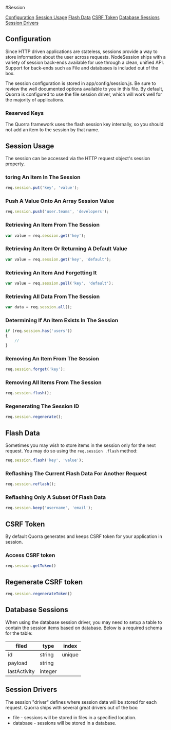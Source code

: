 #Session

[Configuration](#configuration)
[Session Usage](#session-usage)
[Flash Data](#flash-data)
[CSRF Token](#csrf-token)
[Database Sessions](#database-sessions)
[Session Drivers](#session-drivers)

## Configuration

Since HTTP driven applications are stateless, sessions provide a way to store information about the user across
requests. NodeSession ships with a variety of session back-ends available for use through a clean, unified API.
Support for back-ends such as File and databases is included out of the box.

The session configuration is stored in app/config/session.js. Be sure to review the well documented options available
to you in this file. By default, Quorra is configured to use the file session driver, which will work well for the
majority of applications.

### Reserved Keys

The Quorra framework uses the flash session key internally, so you should not add an item to the session by that name.


## Session Usage

The session can be accessed via the HTTP request object's session property.

### toring An Item In The Session

```javascript
req.session.put('key', 'value');
```

### Push A Value Onto An Array Session Value

```javascript
req.session.push('user.teams', 'developers');
```

### Retrieving An Item From The Session

```javascript
var value = req.session.get('key');
```

### Retrieving An Item Or Returning A Default Value

```javascript
var value = req.session.get('key', 'default');
```

### Retrieving An Item And Forgetting It

```javascript
var value = req.session.pull('key', 'default');
```

### Retrieving All Data From The Session

```javascript
var data = req.session.all();
```

### Determining If An Item Exists In The Session

```javascript
if (req.session.has('users'))
{
    //
}
```

### Removing An Item From The Session

```javascript
req.session.forget('key');
```

### Removing All Items From The Session

```javascript
req.session.flush();
```

### Regenerating The Session ID

```javascript
req.session.regenerate();
```

## Flash Data

Sometimes you may wish to store items in the session only for the next request. You may do so using the `req.session
.flash` method:

```javascript
req.session.flash('key', 'value');
```

### Reflashing The Current Flash Data For Another Request

```javascript
req.session.reflash();
```

### Reflashing Only A Subset Of Flash Data

```javascript
req.session.keep('username', 'email');
```

## CSRF Token

By default Quorra generates and keeps CSRF token for your application in session.

### Access CSRF token

```javascript
req.session.getToken()
```

## Regenerate CSRF token

```javascript
req.session.regenerateToken()
```

## Database Sessions

When using the database session driver, you may need to setup a table to contain the session items based on database.
Below is a required schema for the table:

| filed        | type    | index  |
|--------------|---------|--------|
| id           | string  | unique |
| payload      | string  |        |
| lastActivity | integer |        |


## Session Drivers

The session "driver" defines where session data will be stored for each request. Quorra ships with several great
drivers out of the box:

- file - sessions will be stored in files in a specified location.
- database - sessions will be stored in a database.